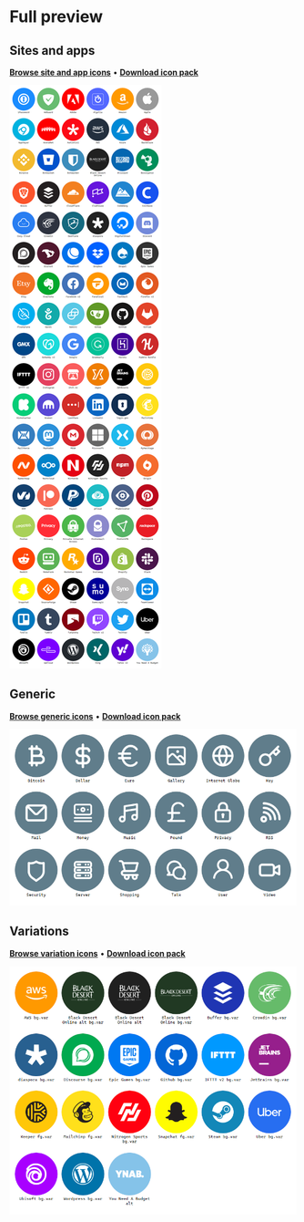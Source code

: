 # Full preview

## Sites and apps

**[Browse site and app icons](/PNG)** • **[Download icon pack](../../releases/latest)**

[![Site and app icons](full_preview.webp)](/PNG)

## Generic

**[Browse generic icons](/PNG/Generic%20Icons)** • **[Download icon pack](../../releases/latest)**

[![Generic icons](full_preview_generic.png)](/PNG/Generic%20Icons)

## Variations

**[Browse variation icons](/PNG/Variations)** • **[Download icon pack](../../releases/latest)**

[![Variation icons](full_preview_variations.png)](/PNG/Variations)